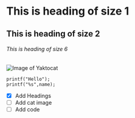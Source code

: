 # This is heading of size 1
## This is heading of size 2
###### This is heading of size 6
![Image of Yaktocat](https://octodex.github.com/images/yaktocat.png)
```
printf("Hello");
printf("%s",name);
```
- [x] Add Headings
- [ ] Add cat image
- [ ] Add code
